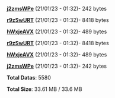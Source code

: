 [**j2zmsWPe**](/data/j2zmsWPe.txt) (21/01/23 - 01:32)- 242 bytes

[**r9zSwURT**](/data/r9zSwURT.txt) (21/01/23 - 01:32)- 8418 bytes

[**hWxjeAVX**](/data/hWxjeAVX.txt) (21/01/23 - 01:32)- 489 bytes

[**r9zSwURT**](/data/r9zSwURT.txt) (21/01/23 - 01:32)- 8418 bytes

[**hWxjeAVX**](/data/hWxjeAVX.txt) (21/01/23 - 01:32)- 489 bytes

[**j2zmsWPe**](/data/j2zmsWPe.txt) (21/01/23 - 01:32)- 242 bytes

**Total Datas**: 5580

**Total Size**: 33.61 MB / 33.6 MB